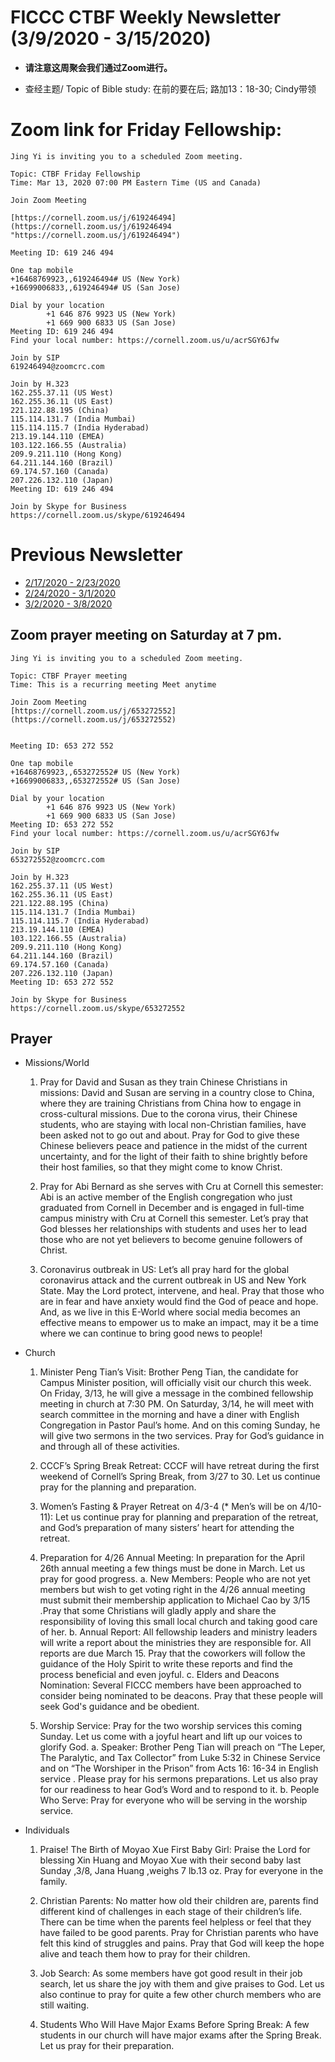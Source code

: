 
# FICCC CTBF Weekly Newsletter (3/9/2020 - 3/15/2020)

- **请注意这周聚会我们通过Zoom进行。**

- 查经主题/ Topic of Bible study: 在前的要在后; 路加13：18-30; Cindy带领

# Zoom link for Friday Fellowship:
		
	Jing Yi is inviting you to a scheduled Zoom meeting.
	
	Topic: CTBF Friday Fellowship
	Time: Mar 13, 2020 07:00 PM Eastern Time (US and Canada)
	
	Join Zoom Meeting
	
	[https://cornell.zoom.us/j/619246494](https://cornell.zoom.us/j/619246494 "https://cornell.zoom.us/j/619246494")
	
	Meeting ID: 619 246 494
	
	One tap mobile
	+16468769923,,619246494# US (New York)
	+16699006833,,619246494# US (San Jose)
	
	Dial by your location
	        +1 646 876 9923 US (New York)
	        +1 669 900 6833 US (San Jose)
	Meeting ID: 619 246 494
	Find your local number: https://cornell.zoom.us/u/acrSGY6Jfw
	
	Join by SIP
	619246494@zoomcrc.com
	
	Join by H.323
	162.255.37.11 (US West)
	162.255.36.11 (US East)
	221.122.88.195 (China)
	115.114.131.7 (India Mumbai)
	115.114.115.7 (India Hyderabad)
	213.19.144.110 (EMEA)
	103.122.166.55 (Australia)
	209.9.211.110 (Hong Kong)
	64.211.144.160 (Brazil)
	69.174.57.160 (Canada)
	207.226.132.110 (Japan)
	Meeting ID: 619 246 494
	
	Join by Skype for Business
	https://cornell.zoom.us/skype/619246494


<!--- **First Ithaca Chinese Christian: House of Joy:** 429 Mitchell St, Ithaca, NY 14850 • Ithaca NY-->

# Previous Newsletter
- [2/17/2020 - 2/23/2020](2_25_2020)
- [2/24/2020 - 3/1/2020](2_24_2020)
- [3/2/2020 - 3/8/2020](3_2_2020)

## Zoom prayer meeting on Saturday at 7 pm.
	
	Jing Yi is inviting you to a scheduled Zoom meeting.
	
	Topic: CTBF Prayer meeting
	Time: This is a recurring meeting Meet anytime
	
	Join Zoom Meeting
	[https://cornell.zoom.us/j/653272552](https://cornell.zoom.us/j/653272552)
	
	
	Meeting ID: 653 272 552
	
	One tap mobile
	+16468769923,,653272552# US (New York)
	+16699006833,,653272552# US (San Jose)
	
	Dial by your location
	        +1 646 876 9923 US (New York)
	        +1 669 900 6833 US (San Jose)
	Meeting ID: 653 272 552
	Find your local number: https://cornell.zoom.us/u/acrSGY6Jfw
	
	Join by SIP
	653272552@zoomcrc.com
	
	Join by H.323
	162.255.37.11 (US West)
	162.255.36.11 (US East)
	221.122.88.195 (China)
	115.114.131.7 (India Mumbai)
	115.114.115.7 (India Hyderabad)
	213.19.144.110 (EMEA)
	103.122.166.55 (Australia)
	209.9.211.110 (Hong Kong)
	64.211.144.160 (Brazil)
	69.174.57.160 (Canada)
	207.226.132.110 (Japan)
	Meeting ID: 653 272 552
	
	Join by Skype for Business
	https://cornell.zoom.us/skype/653272552

## Prayer

- Missions/World
	
	1) Pray for David and Susan as they train Chinese Christians in missions: David and Susan are serving in a country close to China, where they are training Christians  from China how to engage in cross-cultural missions. Due to the corona virus, their Chinese students, who are staying with local non-Christian families, have been asked not to go out and about. Pray for God to give these Chinese believers peace and patience in the midst of the current uncertainty, and for the light of their faith to shine brightly before their host families, so that they might come to know Christ.
	
	2) Pray for Abi Bernard as she serves with Cru at Cornell this semester: Abi is an active member of the English congregation who just graduated from Cornell in December and is engaged in full-time campus ministry with Cru at Cornell this semester. Let’s pray that God blesses her relationships with students and uses her to lead those who are not yet believers to become genuine followers of Christ.
	
	3)   Coronavirus outbreak in US: Let’s all pray hard for the global  coronavirus attack and the current outbreak in US and New York State.  May the Lord protect, intervene, and heal.  Pray that those who are in fear and have anxiety would find the God of peace and hope. And, as we live in this E-World where social media becomes an effective means to empower us to make an impact,  may it be a time where we can continue to bring good news to people!


- Church

	1. Minister Peng Tian’s Visit: Brother Peng Tian, the candidate for Campus Minister position, will officially visit our church this week. On Friday, 3/13, he will give a message in the combined fellowship meeting in church at 7:30 PM. On Saturday, 3/14, he will meet with search committee in the morning   and  have a diner with  English Congregation in Pastor Paul’s home.  And on this coming Sunday, he will give two sermons in the two services. Pray for God’s guidance in and through all of these activities.
	
	2. CCCF’s Spring Break Retreat: CCCF will have retreat during the first weekend of Cornell’s Spring Break, from 3/27 to 30. Let us continue pray for the planning and preparation.
	
	3. Women’s Fasting & Prayer Retreat on 4/3-4 (* Men’s will be on 4/10-11):  Let us continue pray for planning and preparation of the retreat, and God’s preparation of many sisters’ heart for attending the retreat.
	
	4. Preparation for 4/26 Annual Meeting: In preparation for the April 26th annual meeting a few things must be done in March.  Let us pray for good progress.
	a.   New Members: People who are not yet members but wish to get voting right in the 4/26 annual meeting must submit their membership application to Michael Cao by 3/15 .Pray that some Christians will gladly apply and share the responsibility of loving this small local church and taking good care of her.
	b.   Annual Report: All fellowship leaders and ministry leaders will write a report about the ministries they are responsible for.  All reports are due March 15. Pray that the coworkers will follow the guidance of the Holy Spirit to write these reports and find the process beneficial and even joyful.
	c.   Elders and Deacons Nomination: Several FICCC members have been approached to consider being nominated to be deacons.  Pray that these people will seek God's guidance and be obedient.  

	5. Worship Service: Pray for the two worship services this coming Sunday.  Let us come with a joyful heart and lift up our voices to glorify God.
	a. Speaker: Brother Peng Tian will preach on “The Leper, The Paralytic, and Tax Collector” from Luke 5:32  in Chinese  Service and on “The Worshiper in the Prison” from Acts 16: 16-34 in English service .  Please pray for his sermons preparations. Let us also pray for our readiness to hear God’s Word and to respond to it. 
	b. People Who Serve: Pray for everyone who will be serving in the worship service.

- Individuals
	
	1. Praise! The Birth of Moyao Xue First Baby Girl: Praise the Lord for blessing Xin Huang and Moyao Xue with their second baby  last Sunday ,3/8,  Jana Huang ,weighs 7 lb.13 oz. Pray for everyone in the family.
	
	2. Christian Parents: No matter how old their children are, parents find different kind of challenges in each stage of their children’s life. There can be time when the parents feel helpless or feel that they have failed to be good parents.  Pray for Christian parents who have felt this kind of struggles and pains. Pray that God will keep the hope alive and teach them how to pray for their children.
	
	3. Job Search: As some members have got good result in their job search, let us share the joy with them and give praises to God.  Let us also continue to pray for quite a few other church members who are still waiting.
	
	4. Students Who Will Have Major Exams Before Spring Break: A few students in our church will have major exams after the Spring Break.  Let us pray for their preparation.
	
	
		

